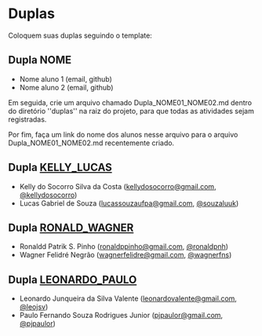 # Duplas

Coloquem suas duplas seguindo o template:

## Dupla NOME
- Nome aluno 1 (email, github)
- Nome aluno 2 (email, github)

Em seguida, crie um arquivo chamado Dupla_NOME01_NOME02.md dentro do diretório
''duplas'' na raiz do projeto, para que todas as atividades sejam registradas.

Por fim, faça um link do nome dos alunos nesse arquivo para o arquivo
Dupla_NOME01_NOME02.md recentemente criado.

## Dupla [KELLY_LUCAS](duplas/Dupla_KELLY_LUCAS.md)
- Kelly do Socorro Silva da Costa (kellydosocorro@gmail.com, [@kellydosocorro](https://github.com/kellydosocorro))
- Lucas Gabriel de Souza (lucassouzaufpa@gmail.com, [@souzaluuk](https://github.com/souzaluuk))

## Dupla [RONALD_WAGNER](duplas/Dupla_RONALD_WAGNER.md)
- Ronaldd Patrik S. Pinho (ronaldppinho@gmail.com, [@ronaldpnh](https://github.com/ronaldpnh))
- Wagner Felidré Negrão (wagnerfelidre@gmail.com, [@wagnerfns](https://github.com/wagnerfns))

## Dupla [LEONARDO_PAULO](duplas/Dupla_LEONARDO_PAULO.md)
- Leonardo Junqueira da Silva Valente (leonardovalente@gmail.com, [@leojsv](https://github.com/leojsv))
- Paulo Fernando Souza Rodrigues Junior  (pjpaulor@gmail.com, [@pjpaulor](https://github.com/pjpaulor))

